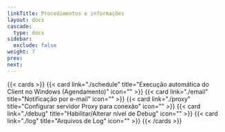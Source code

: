 ```yaml
---
linkTitle: Procedimentos e informações
layout: docs
cascade:
  type: docs
sidebar:
  exclude: false
weight: 7
prev:
next:
---
```


{{< cards >}}
  {{< card link="./schedule" title="Execução automática do Client no Windows (Agendamento)" icon="" >}}
  {{< card link="./email" title="Notificação por e-mail" icon="" >}}
  {{< card link="./proxy" title="Configurar servidor Proxy para conexão" icon="" >}}
  {{< card link="./debug" title="Habilitar/Alterar nível de Debug" icon="" >}}
  {{< card link="./log" title="Arquivos de Log" icon="" >}}
{{< /cards >}}
